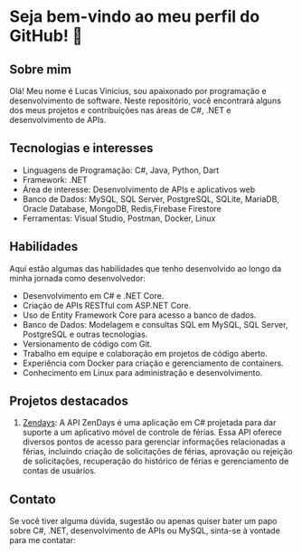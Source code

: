 # Seja bem-vindo ao meu perfil do GitHub! 👋

## Sobre mim

Olá! Meu nome é Lucas Vinicius, sou apaixonado por programação e desenvolvimento de software. Neste repositório, você encontrará alguns dos meus projetos e contribuições nas áreas de C#, .NET e desenvolvimento de APIs.

## Tecnologias e interesses

- Linguagens de Programação: C#, Java, Python, Dart
- Framework: .NET
- Área de interesse: Desenvolvimento de APIs e aplicativos web
- Banco de Dados: MySQL, SQL Server, PostgreSQL, SQLite, MariaDB, Oracle Database, MongoDB, Redis,Firebase Firestore
- Ferramentas: Visual Studio, Postman, Docker, Linux

## Habilidades


Aqui estão algumas das habilidades que tenho desenvolvido ao longo da minha jornada como desenvolvedor:

- Desenvolvimento em C# e .NET Core.
- Criação de APIs RESTful com ASP.NET Core.
- Uso de Entity Framework Core para acesso a banco de dados.
- Banco de Dados: Modelagem e consultas SQL em MySQL, SQL Server, PostgreSQL e outras tecnologias.
- Versionamento de código com Git.
- Trabalho em equipe e colaboração em projetos de código aberto.
- Experiência com Docker para criação e gerenciamento de containers.
- Conhecimento em Linux para administração e desenvolvimento.

## Projetos destacados

1. [Zendays](https://github.com/MatheusMadrid473/Zendays): A API ZenDays é uma aplicação em C# projetada para dar suporte a um aplicativo móvel de controle de férias. Essa API oferece diversos pontos de acesso para gerenciar informações relacionadas a férias, incluindo criação de solicitações de férias, aprovação ou rejeição de solicitações, recuperação do histórico de férias e gerenciamento de contas de usuários.

## Contato

Se você tiver alguma dúvida, sugestão ou apenas quiser bater um papo sobre C#, .NET, desenvolvimento de APIs ou MySQL, sinta-se à vontade para me contatar:
